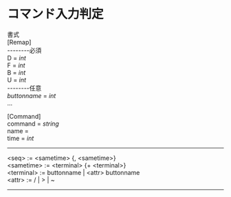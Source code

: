 # コマンド入力判定
書式  
[Remap]  
--------必須  
D = *int*  
F = *int*  
B = *int*  
U = *int*  
--------任意  
*buttonname* = *int*  
...  

[Command]    
command = *string*  
name  = *<seq>*  
time = *int*  
  
***
\<seq> := \<sametime> {, \<sametime>}  
\<sametime> := \<terminal> {+ \<terminal>}  
\<terminal> := buttonname \| \<attr> buttonname  
\<attr> := /  |  >  |  ~
***


